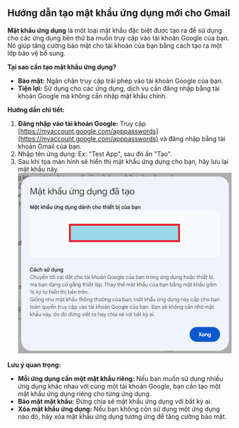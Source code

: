 ## Hướng dẫn tạo mật khẩu ứng dụng mới cho Gmail

**Mật khẩu ứng dụng** là một loại mật khẩu đặc biệt được tạo ra để sử dụng cho các ứng dụng bên thứ ba muốn truy cập vào tài khoản Google của bạn. Nó giúp tăng cường bảo mật cho tài khoản của bạn bằng cách tạo ra một lớp bảo vệ bổ sung.

**Tại sao cần tạo mật khẩu ứng dụng?**

- **Bảo mật:** Ngăn chặn truy cập trái phép vào tài khoản Google của bạn.
- **Tiện lợi:** Sử dụng cho các ứng dụng, dịch vụ cần đăng nhập bằng tài khoản Google mà không cần nhập mật khẩu chính.

**Hướng dẫn chi tiết:**

1. **Đăng nhập vào tài khoản Google:** Truy cập [https://myaccount.google.com/apppasswords](https://myaccount.google.com/apppasswords) và đăng nhập bằng tài khoản Gmail của bạn.
2. Nhập tên ứng dụng: Ex: "Test App", sau đó ấn "Tạo".
3. Sau khi tọa màn hính sẽ hiển thị mật khẩu ứng dụng cho bạn, hãy lưu lại mật khẩu này.
   ![image](../../../assets/image/image35.png)

**Lưu ý quan trọng:**

- **Mỗi ứng dụng cần một mật khẩu riêng:** Nếu bạn muốn sử dụng nhiều ứng dụng khác nhau với cùng một tài khoản Google, bạn cần tạo một mật khẩu ứng dụng riêng cho từng ứng dụng.
- **Bảo mật mật khẩu:** Đừng chia sẻ mật khẩu ứng dụng với bất kỳ ai.
- **Xóa mật khẩu ứng dụng:** Nếu bạn không còn sử dụng một ứng dụng nào đó, hãy xóa mật khẩu ứng dụng tương ứng để tăng cường bảo mật.
